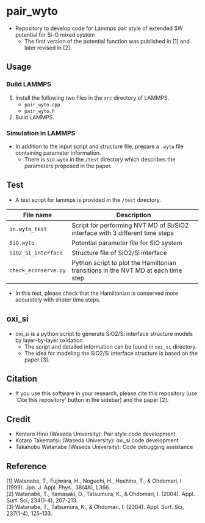 # pair_wyto
- Repository to develop code for Lammps pair style of extended SW potential for Si-O mixed system
  - The first version of the potential function was published in [1] and later revised in [2].

## Usage
### Build LAMMPS
1. Install the following two files in the `src` directory of LAMMPS.
   - `pair_wyto.cpp`
   - `pair_wyto.h`
2. Build LAMMPS.

### Simulation in LAMMPS
- In addition to the input script and structure file, prepare a `.wyto` file containing parameter information.
  - There is `SiO.wyto` in the `/test` directory which describes the parameters proposed in the paper.

## Test
- A test script for lammps is provided in the `/test` directory.

|File name|Description|
---|---
|`in.wyto_test`|Script for performing NVT MD of Si/SiO2 interface with 3 different time steps|
|`SiO.wyto`|Potential parameter file for SiO system|
|`SiO2_Si_interface`|Structure file of SiO2/Si interface|
|`check_econserve.py`|Python script to plot the Hamiltonian transitions in the NVT MD at each time step|

- In this test, please check that the Hamiltonian is conserved more accurately with shoter time steps.

## oxi_si
- oxi_si is a python script to generate SiO2/Si interface structure models by layer-by-layer oxidation.
  - The script and detailed information can be found in `oxi_si` directory.
  - The idea for modeling the SiO2/Si interface structure is based on the paper [3].

## Citation
- If you use this software in your research, please cite this repository (use 'Cite this repository' button in the sidebar) and the paper [2].

## Credit
- Kentaro Hirai (Waseda University): Pair style code development
- Kotaro Takematsu (Waseda University): oxi_si code development
- Takanobu Watanabe (Waseda University): Code debugging assistance

## Reference
[1] Watanabe, T., Fujiwara, H., Noguchi, H., Hoshino, T., & Ohdomari, I. (1999). Jpn. J. Appl. Phys., 38(4A), L366.   
[2] Watanabe, T., Yamasaki, D., Tatsumura, K., & Ohdomari, I. (2004). Appl. Surf. Sci, 234(1-4), 207-213.  
[3] Watanabe, T., Tatsumura, K., & Ohdomari, I. (2004). Appl. Surf. Sci, 237(1-4), 125-133.
